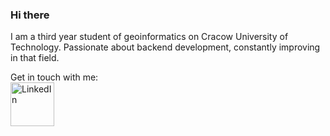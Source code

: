 ### Hi there
I am a third year student of geoinformatics on Cracow University of Technology. Passionate about backend development, constantly improving in that field.

Get in touch with me:  
<a href="https://www.linkedin.com/in/jakub-mikos0110" rel="nofollow"><img src="https://img.shields.io/badge/LinkedIn-0077B5?style=for-the-badge&logo=linkedin&logoColor=white" alt="LinkedIn" width="70" style="max-width: 100%;"></a>
